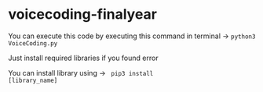 # voicecoding-finalyear

You can execute this code by executing this command in terminal ->  <code>python3 VoiceCoding.py</code>

Just install required libraries if you found error

You can install library using -> <code> pip3 install [library_name]</code>
